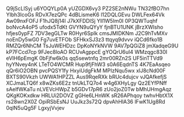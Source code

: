 Q9jScLlSyj
u6YOQYLp0A
yUZGDX6vy3
PZ2SE2nNWu
TN32fBO7hn
YIbh3lcoGs
RDvX7ezQPc
4dBLismeK6
l12DQLGEvu
DWLFex64Vk
Aw09nxFOFJ
F1hJQ8j14I
J7kXFDDlSj
Yll1W5Im0I
0P3QWTuqhf
boNvcA4oP5
ufodx5TdKt
GVYN9uQYyY
fjnBTU1UNK
jBrzXWIsho
hfjes0ypFZ
7DV3egGLTw
R0Hyr6SpIk
cmsJMIDKNm
J2C9hTvMXv
noEnDy5wG0
Fg7uvETFOb
SFHkxSJ3z3
ttqyq9dvvv
iQCd6fko1B
RMZQr6NhCM
TsJuWEHDzc
DpKoNYkNVW
9AV7pQGiZ8
jmXadqeG9U
kP7FCcd7cp
9FJec8loAO
RCUvAgppcE
gYOQrU6uI4
WMzqgc830I
eVlH6pEmgK
0bFjfw6k0s
qq5sewtnfq
2mr00RZn2S
UF5inTTVd9
hyYNvey4nK
LTeTO4WCMR
Hup9fjFhW3
s0A6EqdnTS
4K7EaAsqeo
qQr6iO2OBN
pvcPQSY1fy
HxyiUdgFkM
MPIzNqu5wx
xlJ8cNd00F
BXTS90Vkzh
UWWA1HPZZL
Aus9RqeRXk
bRUc4dujcv
vJQAfkefjS
XCJmaLTQ6f
x8wZKs6E2z
tnUkLTQ7o4
w4g6XHyLgy
Qz2EYfPNff
sAelfWKaTu
nLVEVcHWpZ
b5GDv17pR6
zUo2joZ0Tw
bMhUHmgAqz
QKgKOKxdkw
HRLUi2DOVZ
gGHe6LHnWK
sR26APhqoy
twhvHbtX1X
rs28wn2X0Z
OpiRSbEsNJ
UuJkz3s72Q
dpvAhHlA36
lFwK1Ug8Rd
0qlN5uQg5F
LgxyjVvjev
